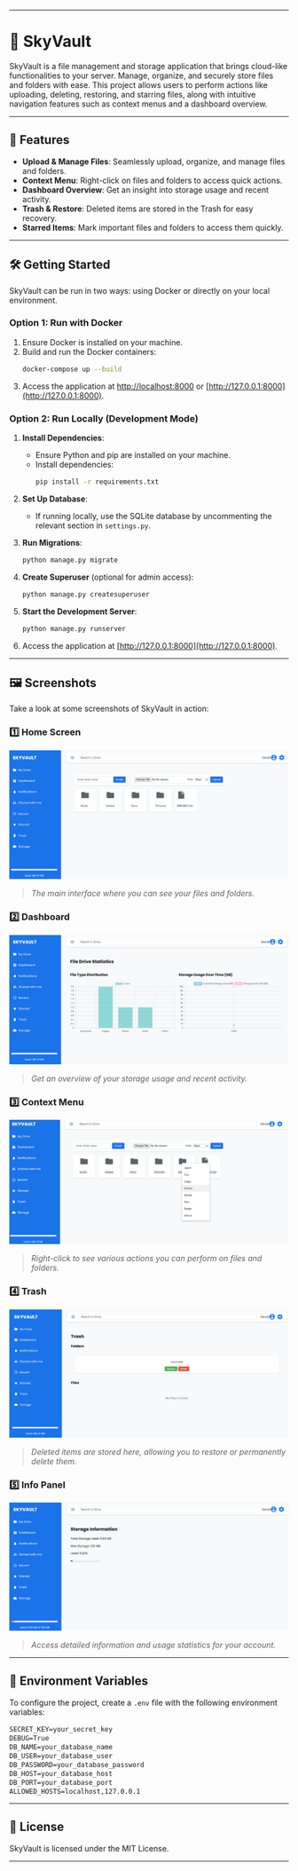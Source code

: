 
---

# 🌌 SkyVault

SkyVault is a file management and storage application that brings cloud-like functionalities to your server. Manage, organize, and securely store files and folders with ease. This project allows users to perform actions like uploading, deleting, restoring, and starring files, along with intuitive navigation features such as context menus and a dashboard overview.

---

## 🚀 **Features**

- **Upload & Manage Files**: Seamlessly upload, organize, and manage files and folders.
- **Context Menu**: Right-click on files and folders to access quick actions.
- **Dashboard Overview**: Get an insight into storage usage and recent activity.
- **Trash & Restore**: Deleted items are stored in the Trash for easy recovery.
- **Starred Items**: Mark important files and folders to access them quickly.

---

## 🛠️ **Getting Started**

SkyVault can be run in two ways: using Docker or directly on your local environment.

### Option 1: Run with Docker

1. Ensure Docker is installed on your machine.
2. Build and run the Docker containers:
   ```bash
   docker-compose up --build
   ```
3. Access the application at [http://localhost:8000](http://localhost:8000) or  [http://127.0.0.1:8000](http://127.0.0.1:8000).

### Option 2: Run Locally (Development Mode)

1. **Install Dependencies**:
   - Ensure Python and pip are installed on your machine.
   - Install dependencies:
     ```bash
     pip install -r requirements.txt
     ```

2. **Set Up Database**:
   - If running locally, use the SQLite database by uncommenting the relevant section in `settings.py`.

3. **Run Migrations**:
   ```bash
   python manage.py migrate
   ```

4. **Create Superuser** (optional for admin access):
   ```bash
   python manage.py createsuperuser
   ```

5. **Start the Development Server**:
   ```bash
   python manage.py runserver
   ```

6. Access the application at [http://127.0.0.1:8000](http://127.0.0.1:8000).

---

## 🖼️ **Screenshots**

Take a look at some screenshots of SkyVault in action:

### 1️⃣ **Home Screen**
![Home](static/images/Home.png)

> *The main interface where you can see your files and folders.*

### 2️⃣ **Dashboard**
![Dashboard](static/images/Dashboard.png)

> *Get an overview of your storage usage and recent activity.*

### 3️⃣ **Context Menu**
![Context Menu](static/images/Context-menu.png)

> *Right-click to see various actions you can perform on files and folders.*

### 4️⃣ **Trash**
![Trash](static/images/Trash.png)

> *Deleted items are stored here, allowing you to restore or permanently delete them.*

### 5️⃣ **Info Panel**
![Info](static/images/Info.png)

> *Access detailed information and usage statistics for your account.*

---

## 📜 **Environment Variables**

To configure the project, create a `.env` file with the following environment variables:

```env
SECRET_KEY=your_secret_key
DEBUG=True
DB_NAME=your_database_name
DB_USER=your_database_user
DB_PASSWORD=your_database_password
DB_HOST=your_database_host
DB_PORT=your_database_port
ALLOWED_HOSTS=localhost,127.0.0.1
```

---

## 📝 **License**

SkyVault is licensed under the MIT License.

--- 
